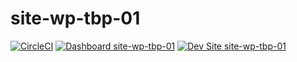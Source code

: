 # site-wp-tbp-01

[![CircleCI](https://circleci.com/gh/YashawanthkumarH/site-wp-tbp-01.svg?style=shield)](https://circleci.com/gh/YashawanthkumarH/site-wp-tbp-01)
[![Dashboard site-wp-tbp-01](https://img.shields.io/badge/dashboard-site_wp_tbp_01-yellow.svg)](https://dashboard.pantheon.io/sites/74d4686b-bdc6-49df-8e48-c81955c09853#dev/code)
[![Dev Site site-wp-tbp-01](https://img.shields.io/badge/site-site_wp_tbp_01-blue.svg)](http://dev-site-wp-tbp-01.pantheonsite.io/)